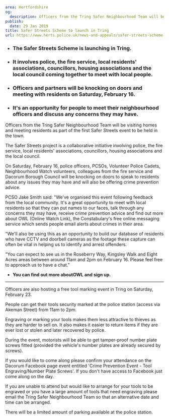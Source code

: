 ```yaml
area: Hertfordshire
og:
  description: Officers from the Tring Safer Neighbourhood Team will be visiting homes and meeting residents as part of the first Safer Streets event to be held in the town.
publish:
  date: 29 Jan 2019
title: Safer Streets Scheme to launch in Tring
url: https://www.herts.police.uk/news-and-appeals/safer-streets-scheme-to-launch-in-tring-2451d
```

* ### The Safer Streets Scheme is launching in Tring.

 * ### It involves police, the fire service, local residents' associations, councillors, housing associations and the local council coming together to meet with local people.

 * ### Officers and partners will be knocking on doors and meeting with residents on Saturday, February 16.

 * ### It's an opportunity for people to meet their neighbourhood officers and discuss any concerns they may have.

Officers from the Tring Safer Neighbourhood Team will be visiting homes and meeting residents as part of the first Safer Streets event to be held in the town.

The Safer Streets project is a collaborative initiative involving police, the fire service, local residents' associations, councillors, housing associations and the local council.

On Saturday, February 16, police officers, PCSOs, Volunteer Police Cadets, Neighbourhood Watch volunteers, colleagues from the fire service and Dacorum Borough Council will be knocking on doors to speak to residents about any issues they may have and will also be offering crime prevention advice.

PCSO Jake Smith said: "We've organised this event following feedback from the local community. It's a great opportunity to meet with local residents so that they can put names to our faces, talk through any concerns they may have, receive crime prevention advice and find out more about OWL (Online Watch Link), the Constabulary's free online messaging service which sends people email alerts about crimes in their area.

"We'll also be using this as an opportunity to build our database of residents who have CCTV and doorbell cameras as the footage these capture can often be vital in helping us to identify and arrest offenders.

"You can expect to see us in the Roseberry Way, Kingsley Walk and Eight Acres areas between around 11am and 2pm on February 16. Please feel free to approach us to have a chat."

 * **You can find out more aboutOWL and sign up.**

*****************

Officers are also hosting a free tool marking event in Tring on Saturday, February 23.

People can get their tools security marked at the police station (access via Akeman Street) from 11am to 2pm.

Engraving or marking your tools makes them less attractive to thieves as they are harder to sell on. It also makes it easier to return items if they are ever lost or stolen and later recovered by police.

During the event, motorists will be able to get tamper-proof number plate screws fitted (provided the vehicle's number plates are already secured by screws).

If you would like to come along please confirm your attendance on the Dacorum Facebook page event entitled 'Crime Prevention Event - Tool Engraving/Number Plate Screws'. If you don't have access to Facebook just come along on the day.

If you are unable to attend but would like to arrange for your tools to be engraved or you have a large amount of tools that need engraving please email the Tring Safer Neighbourhood Team so that an alternative date and time can be arranged.

There will be a limited amount of parking available at the police station.
